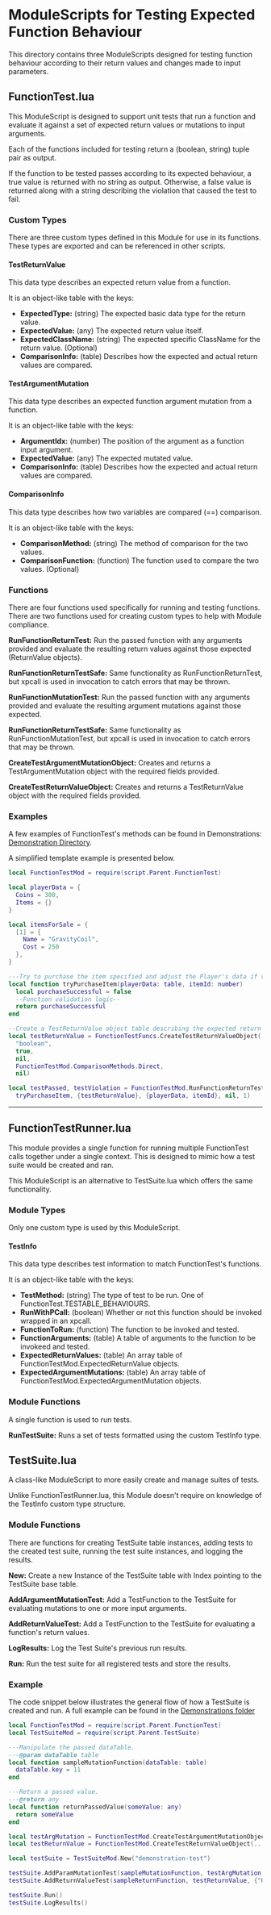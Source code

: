 # ModuleScripts for Testing Expected Function Behaviour
This directory contains three ModuleScripts designed for testing function behaviour
according to their return values and changes made to input parameters.

## FunctionTest.lua
This ModuleScript is designed to support unit tests that run a function and evaluate it 
against a set of expected return values or mutations to input arguments.

Each of the functions included for testing return a (boolean, string) tuple pair as output.

If the function to be tested passes according to its expected behaviour, a true value is returned
with no string as output. Otherwise, a false value is returned along with a string describing the
violation that caused the test to fail.

### Custom Types
There are three custom types defined in this Module for use in its functions.
These types are exported and can be referenced in other scripts.

#### TestReturnValue
This data type describes an expected return value from a function.

It is an object-like table with the keys:
- **ExpectedType:** (string) The expected basic data type for the return value.
- **ExpectedValue:** (any) The expected return value itself.
- **ExpectedClassName:** (string) The expected specific ClassName for the return value. (Optional)
- **ComparisonInfo:** (table) Describes how the expected and actual return values are compared.

#### TestArgumentMutation
This data type describes an expected function argument mutation from a function.

It is an object-like table with the keys:
- **ArgumentIdx:** (number) The position of the argument as a function input argument.
- **ExpectedValue:** (any) The expected mutated value.
- **ComparisonInfo:** (table) Describes how the expected and actual return values are compared.

#### ComparisonInfo
This data type describes how two variables are compared (==) comparison.

It is an object-like table with the keys:
- **ComparisonMethod:** (string) The method of comparison for the two values.
- **ComparisonFunction:** (function) The function used to compare the two values. (Optional)

### Functions
There are four functions used specifically for running and testing functions.
There are two functions used for creating custom types to help with Module compliance.

**RunFunctionReturnTest:** Run the passed function with any arguments provided and evaluate
the resulting return values against those expected (ReturnValue objects).

**RunFunctionReturnTestSafe:** Same functionality as RunFunctionReturnTest, but xpcall
is used in invocation to catch errors that may be thrown.

**RunFunctionMutationTest:** Run the passed function with any arguments provided and
evaluate the resulting argument mutations against those expected.

**RunFunctionReturnTestSafe:** Same functionality as RunFunctionMutationTest, but xpcall
is used in invocation to catch errors that may be thrown.

**CreateTestArgumentMutationObject:** Creates and returns a TestArgumentMutation object
with the required fields provided.

**CreateTestReturnValueObject:** Creates and returns a TestReturnValue object with the
required fields provided.

### Examples
A few examples of FunctionTest's methods can be found in Demonstrations: [Demonstration Directory](../Demonstrations).

A simplified template example is presented below.
```lua
local FunctionTestMod = require(script.Parent.FunctionTest)

local playerData = {
  Coins = 300,
  Items = {}
}

local itemsForSale = {
  [1] = {
    Name = "GravityCoil",
    Cost = 250
  },
}

---Try to purchase the item specified and adjust the Player's data if valid.
local function tryPurchaseItem(playerData: table, itemId: number)
  local purchaseSuccessful = false
  --Function validation logic--
  return purchaseSuccessful
end

--Create a TestReturnValue object table describing the expected return value of tryPurchaseItem
local testReturnValue = FunctionTestFuncs.CreateTestReturnValueObject(
  "boolean",
  true,
  nil,
  FunctionTestMod.ComparisonMethods.Direct,
  nil)

local testPassed, testViolation = FunctionTestMod.RunFunctionReturnTest(
  tryPurchaseItem, {testReturnValue}, {playerData, itemId}, nil, 1)
```

---
## FunctionTestRunner.lua
This module provides a single function for running multiple FunctionTest calls together under
a single context. This is designed to mimic how a test suite would be created and ran.

This ModuleScript is an alternative to TestSuite.lua which offers the same functionality.

### Module Types
Only one custom type is used by this ModuleScript.

#### TestInfo
This data type describes test information to match FunctionTest's functions.

It is an object-like table with the keys:
- **TestMethod:** (string) The type of test to be run. One of FunctionTest.TESTABLE_BEHAVIOURS.
- **RunWithPCall:** (boolean) Whether or not this function should be invoked wrapped in an xpcall.
- **FunctionToRun:** (function) The function to be invoked and tested.
- **FunctionArguments:** (table) A table of arguments to the function to be invokeed and tested.
- **ExpectedReturnValues:** (table) An array table of FunctionTestMod.ExpectedReturnValue objects.
- **ExpectedArgumentMutations:** (table) An array table of FunctionTestMod.ExpectedArgumentMutation objects.

### Module Functions
A single function is used to run tests.

**RunTestSuite:** Runs a set of tests formatted using the custom TestInfo type.

## TestSuite.lua
A class-like ModuleScript to more easily create and manage suites of tests.

Unlike FunctionTestRunner.lua, this Module doesn't require on knowledge of the
TestInfo custom type structure.

### Module Functions
There are functions for creating TestSuite table instances, adding tests to the created
test suite, running the test suite instances, and logging the results.

**New:** Create a new Instance of the TestSuite table with Index pointing to the TestSuite base table.

**AddArgumentMutationTest:** Add a TestFunction to the TestSuite for evaluating mutations
to one or more input arguments.

**AddReturnValueTest:** Add a TestFunction to the TestSuite for evaluating a function's
return values.

**LogResults:** Log the Test Suite's previous run results.

**Run:** Run the test suite for all registered tests and store the results.

### Example
The code snippet below illustrates the general flow of how a TestSuite is created and run.
A full example can be found in the [Demonstrations folder](../Demonstrations)

```lua
local FunctionTestMod = require(script.Parent.FunctionTest)
local TestSuiteMod = require(script.Parent.TestSuite)

---Manipulate the passed dataTable.
---@param dataTable table
local function sampleMutationFunction(dataTable: table)
  dataTable.key = 11
end

---Return a passed value.
---@return any
local function returnPassedValue(someValue: any)
  return someValue
end

local testArgMutation = FunctionTestMod.CreateTestArgumentMutationObject(...)
local testReturnValue = FunctionTestMod.CreateTestReturnValueObject(...)

local testSuite = TestSuiteMod.New("demonstration-test")

testSuite.AddParamMutationTest(sampleMutationFunction, testArgMutation, {{["key"] = 10}, false)
testSuite.AddReturnValueTest(sampleReturnFunction, testReturnValue, {"Hello World"}, false)

testSuite.Run()
testSuite.LogResults()

```
